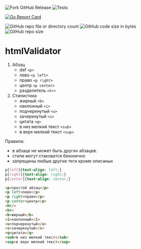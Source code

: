 ![Fork GitHub Release](https://img.shields.io/github/v/release/fRead-dev/htmlValidator)
![Tests](https://github.com/fRead-dev/htmlValidator/actions/workflows/go-test.yml/badge.svg)

[![Go Report Card](https://goreportcard.com/badge/github.com/fRead-dev/htmlValidator)](https://goreportcard.com/report/github.com/fRead-dev/htmlValidator)

![GitHub repo file or directory count](https://img.shields.io/github/directory-file-count/fRead-dev/htmlValidator?color=orange)
![GitHub code size in bytes](https://img.shields.io/github/languages/code-size/fRead-dev/htmlValidator?color=green)
![GitHub repo size](https://img.shields.io/github/repo-size/fRead-dev/htmlValidator)


# htmlValidator

1. Абзац
    - def `<p>`
    - лево `<p left>`
    - право `<p right>`
    - центр `<p center>`
    - разделитель `<hr>`
2. Стилистика
    - жирный `<b>`
    - наклонный `<i>`
    - подчеркнутый `<u>`
    - зачеркнутый `<s>`
    - цитата `<q>`
    - в низ мелкий текст `<sub>`
    - в верх мелкий текст `<sup>`

Правила:

- в абзаце не может быть других абзацев. 
- стили могут стаковатся беконечно
- запрещены любые другие теги кроме описаных


```css
p[left]{text-align: left;}
p[right]{text-align: right;}
p[center]{text-align: center;}
```

```html
<p>простой абзац</p>
<p left>лево</p>
<p right>право</p>
<p center>центр</p>
<hr/>
<hr>
<b>жирный</b>
<i>наклонный</i>
<u>подчеркнутый</u>
<s>зачеркнутый</s>
<q>цитата</q>
<sub>в низ мелкий текст</sub>
<sup>в верх мелкий текст</sup>
```
